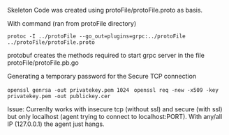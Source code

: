 
Skeleton Code was created using protoFile/protoFile.proto as basis.

With command (ran from protoFile directory)

```protoc -I ../protoFile --go_out=plugins=grpc:../protoFile ../protoFile/protoFile.proto```

protobuf creates the methods required to start grpc server in the file protoFile/protoFile.pb.go

Generating a temporary password for the Secure TCP connection

```openssl genrsa -out privatekey.pem 1024 ```
```openssl req -new -x509 -key privatekey.pem -out publickey.cer ```

Issue:
    Currenlty works with insecure tcp (without ssl) and secure (with ssl) but only localhost (agent trying to connect to localhost:PORT). With any/all IP (127.0.0.1) the agent just hangs. 